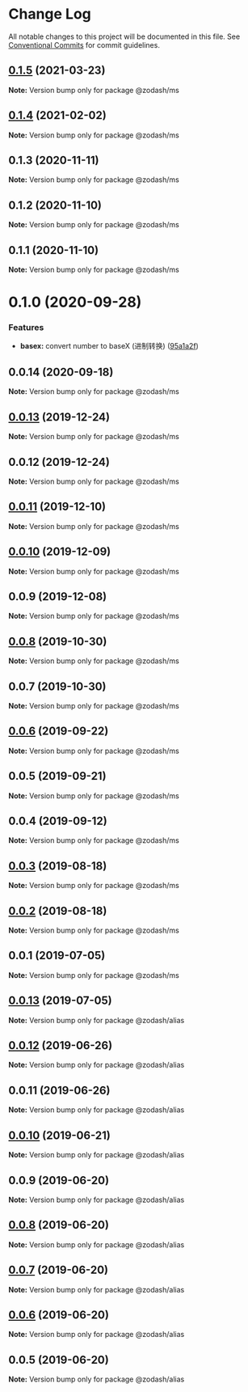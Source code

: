 # Change Log

All notable changes to this project will be documented in this file.
See [Conventional Commits](https://conventionalcommits.org) for commit guidelines.

## [0.1.5](https://github.com/zcorky/zodash/compare/@zodash/ms@0.1.4...@zodash/ms@0.1.5) (2021-03-23)

**Note:** Version bump only for package @zodash/ms





## [0.1.4](https://github.com/zcorky/zodash/compare/@zodash/ms@0.1.3...@zodash/ms@0.1.4) (2021-02-02)

**Note:** Version bump only for package @zodash/ms





## 0.1.3 (2020-11-11)

**Note:** Version bump only for package @zodash/ms





## 0.1.2 (2020-11-10)

**Note:** Version bump only for package @zodash/ms





## 0.1.1 (2020-11-10)

**Note:** Version bump only for package @zodash/ms





# 0.1.0 (2020-09-28)


### Features

* **basex:** convert number to baseX (进制转换) ([95a1a2f](https://github.com/zcorky/zodash/commit/95a1a2f361d73de5caa3b8e297c1643e97e40983))





## 0.0.14 (2020-09-18)

**Note:** Version bump only for package @zodash/ms





## [0.0.13](https://github.com/zcorky/zodash/compare/@zodash/ms@0.0.12...@zodash/ms@0.0.13) (2019-12-24)

**Note:** Version bump only for package @zodash/ms





## 0.0.12 (2019-12-24)

**Note:** Version bump only for package @zodash/ms





## [0.0.11](https://github.com/zcorky/zodash/compare/@zodash/ms@0.0.10...@zodash/ms@0.0.11) (2019-12-10)

**Note:** Version bump only for package @zodash/ms





## [0.0.10](https://github.com/zcorky/zodash/compare/@zodash/ms@0.0.9...@zodash/ms@0.0.10) (2019-12-09)

**Note:** Version bump only for package @zodash/ms





## 0.0.9 (2019-12-08)

**Note:** Version bump only for package @zodash/ms





## [0.0.8](https://github.com/zcorky/zodash/compare/@zodash/ms@0.0.7...@zodash/ms@0.0.8) (2019-10-30)

**Note:** Version bump only for package @zodash/ms





## 0.0.7 (2019-10-30)

**Note:** Version bump only for package @zodash/ms





## [0.0.6](https://github.com/zcorky/zodash/compare/@zodash/ms@0.0.5...@zodash/ms@0.0.6) (2019-09-22)

**Note:** Version bump only for package @zodash/ms





## 0.0.5 (2019-09-21)

**Note:** Version bump only for package @zodash/ms





## 0.0.4 (2019-09-12)

**Note:** Version bump only for package @zodash/ms





## [0.0.3](https://github.com/zcorky/zodash/compare/@zodash/ms@0.0.2...@zodash/ms@0.0.3) (2019-08-18)

**Note:** Version bump only for package @zodash/ms





## [0.0.2](https://github.com/zcorky/zodash/compare/@zodash/ms@0.0.1...@zodash/ms@0.0.2) (2019-08-18)

**Note:** Version bump only for package @zodash/ms





## 0.0.1 (2019-07-05)

**Note:** Version bump only for package @zodash/ms





## [0.0.13](https://github.com/zcorky/zodash/compare/@zodash/alias@0.0.12...@zodash/alias@0.0.13) (2019-07-05)

**Note:** Version bump only for package @zodash/alias





## [0.0.12](https://github.com/zcorky/zodash/compare/@zodash/alias@0.0.11...@zodash/alias@0.0.12) (2019-06-26)

**Note:** Version bump only for package @zodash/alias





## 0.0.11 (2019-06-26)

**Note:** Version bump only for package @zodash/alias





## [0.0.10](https://github.com/zcorky/zodash/compare/@zodash/alias@0.0.9...@zodash/alias@0.0.10) (2019-06-21)

**Note:** Version bump only for package @zodash/alias





## 0.0.9 (2019-06-20)

**Note:** Version bump only for package @zodash/alias





## [0.0.8](https://github.com/zcorky/zodash/compare/@zodash/alias@0.0.7...@zodash/alias@0.0.8) (2019-06-20)

**Note:** Version bump only for package @zodash/alias





## [0.0.7](https://github.com/zcorky/zodash/compare/@zodash/alias@0.0.6...@zodash/alias@0.0.7) (2019-06-20)

**Note:** Version bump only for package @zodash/alias





## [0.0.6](https://github.com/zcorky/zodash/compare/@zodash/alias@0.0.5...@zodash/alias@0.0.6) (2019-06-20)

**Note:** Version bump only for package @zodash/alias





## 0.0.5 (2019-06-20)

**Note:** Version bump only for package @zodash/alias

